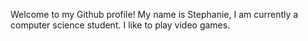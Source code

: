 Welcome to my Github profile!
My name is Stephanie, I am currently a computer science student. I like to play video games. 
